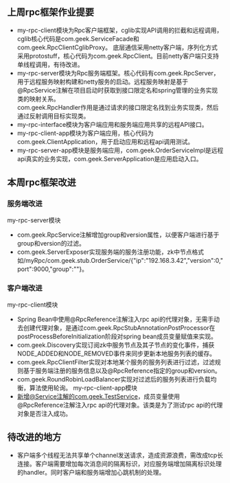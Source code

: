 ## 上周rpc框架作业提要 ##
- my-rpc-client模块为Rpc客户端框架，cglib实现API调用的拦截和远程调用，cglib核心代码是com.geek.ServiceFacade和com.geek.RpcClientCglibProxy。
底层通信采用netty客户端，序列化方式采用protostuff，核心代码为com.geek.RpcClient。目前netty客户端只支持单线程调用，有待改进。
- my-rpc-server模块为Rpc服务端框架。核心代码有com.geek.RpcServer，用于远程服务映射构建和netty服务的启动。远程服务映射是基于@RpcService注解在项目启动时获取到接口限定名和spring管理的业务实现类的映射关系。  
com.geek.RpcHandler作用是通过请求的接口限定名找到业务实现类，然后通过反射调用目标实现类。
- my-rpc-interface模块为客户端应用和服务端应用共享的远程API接口。
- my-rpc-client-app模块为客户端应用，核心代码为com.geek.ClientApplication，用于启动应用和远程api调用测试。
- my-rpc-server-app模块是服务端应用，com.geek.OrderServiceImpl是远程api真实的业务实现，com.geek.ServerApplication是应用启动入口。

## 本周rpc框架改进 ##
### 服务端改进 ###
my-rpc-server模块  
- com.geek.RpcService注解增加group和version属性，以便客户端进行基于group和version的过滤。
- com.geek.ServerExposer实现服务端的服务注册功能，zk中节点格式如/myRpc/com.geek.stub.OrderService/{"ip":"192.168.3.42","version":0,"port":9000,"group":""}。
### 客户端改进 ###
my-rpc-client模块  
- Spring Bean中使用@RpcReference注解注入rpc api的代理对象，无需手动去创建代理对象，是通过com.geek.RpcStubAnnotationPostProcessor在postProcessBeforeInitialization阶段对spring bean成员变量赋值来实现。
- com.geek.Discovery实现订阅zk中服务节点及其子节点的变化事件，捕获NODE_ADDED和NODE_REMOVED事件来同步更新本地服务列表的缓存。
- com.geek.RpcClientFilter实现对本地某个服务的服务列表进行过滤，过滤规则基于服务端注册的服务信息以及@RpcReference指定的group和version。
- com.geek.RoundRobinLoadBalancer实现对过滤后的服务列表进行负载均衡，算法使用轮询。
my-rpc-client-app模块  
- 新增@Service注解的com.geek.TestService，成员变量使用@RpcReference注解注入rpc api的代理对象。该类是为了测试rpc api的代理对象是否注入成功。

## 待改进的地方 ##
- 客户端多个线程无法共享单个channel发送请求，造成资源浪费，需改成tcp长连接。客户端需要增加每次消息间的隔离标识，对应服务端增加隔离标识处理的handler。同时客户端和服务端增加心跳机制的处理。

